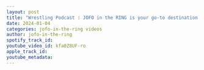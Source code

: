 ```yaml
---
layout: post
title: "Wrestling Podcast : JOFO in the RING is your go-to destination for wrestling'stars."
date: 2024-01-04
categories: jofo-in-the-ring videos
author: jofo-in-the-ring
spotify_track_id: 
youtube_video_id: kfa0Z8UF-ro
apple_track_id: 
youtube_metadata: 
---
```

